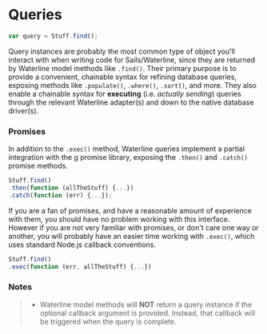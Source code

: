 # Queries

```js
var query = Stuff.find();
```

Query instances are probably the most common type of object you'll interact with when writing code for Sails/Waterline, since they are returned by Waterline model methods like `.find()`.  Their primary purpose is to provide a convenient, chainable syntax for refining database queries, exposing methods like `.populate()`, `.where()`, `.sort()`, and more.  They also enable a chainable syntax for **executing** (i.e. _actually sending_) queries through the relevant Waterline adapter(s) and down to the native database driver(s).


### Promises

In addition to the `.exec()` method, Waterline queries implement a partial integration with the [q]() promise library, exposing the `.then()` and `.catch()` promise methods.

```js
Stuff.find()
.then(function (allTheStuff) {...})
.catch(function (err) {...});
```


If you are a fan of promises, and have a reasonable amount of experience with them, you should have no problem working with this interface.  However if you are not very familiar with promises, or don't care one way or another, you will probably have an easier time working with `.exec()`, which uses standard Node.js callback conventions.

```js
Stuff.find()
.exec(function (err, allTheStuff) {...})
```


### Notes

> + Waterline model methods will **NOT** return a query instance if the optional callback argument is provided.  Instead, that callback will be triggered when the query is complete.


<docmeta name="uniqueID" value="queries820682">
<docmeta name="displayName" value="Queries">

